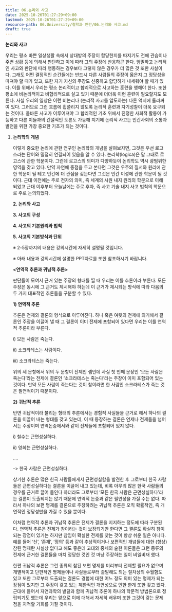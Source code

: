 ```yaml
---
title: 06.논리와 사고
date: 2025-10-26T01:27:29+09:00
lastmod: 2025-10-26T01:27:29+09:00
resource-path: 06.University/철학과 인간/06.논리와 사고.md
draft: true
---
```

**논리와 사고**

우리는 평소 바쁜 일상생활 속에서 상대방의 주장이 합당한지를 따지기도 전에 관습이나 주변 상황 등에 의해서 판단하고 이에 따라 그의 주장에 반응하곤 한다. 엄밀하고 논리적인 사고와 판단에 따라 행동하는 경우보다 그렇지 않은 경우가 더 많은 것 또한 사실이다. 그래도 어떤 결정적인 순간들에는 반드시 다른 사람들의 주장이 옳은지 그 정당성을 따져야 할 때가 있고, 또한 자기 자신의 주장도 신중하고 합당하게 내세워야 할 때가 있다. 이를 위해서 우리는 평소 논리적이고 합리적으로 사고하는 훈련을 행해야 한다. 또한 평소에 비논리적이고 비합리적으로 살고 있기 때문에 더더욱 이런 훈련이 필요할지도 모른다. 사실 우리의 일상은 이런 비논리나 (논리적 사고를 압도하는) 다른 억지에 둘러싸여 있다. 그러므로 그런 흐름에 휩쓸리지 않도록 논리적 훈련과 자기성찰이 더욱 요구되는 것이다. 올바른 사고가 이루어져야 그 합리적인 기초 위에서 진정한 사회적 활동이 가능하고 다른 이들과의 건설적인 토론도 가능해 지기에 논리적 사고는 인간사회의 소통과 발전을 위한 가장 중요한 기초가 되는 것이다.

1. **논리학의 개념**

   이렇게 중요한 논리에 관한 연구인 논리학의 개념을 살펴보자면, 그것은 우선 로고스라는 단어와 밀접히 연결되어 있음을 알 수 있다. 논리학(logica)은 말 그대로 로고스에 관한 학문이다. 그런데 로고스의 의미가 다양하듯이 논리학도 역시 광범위한 영역을 갖고 있다. 만약 자연에 중점을 두고 본다면 그것은 우주의 질서와 원리에 관한 학문이 될 테고 인간에 더 관심을 갖는다면 그것은 인간 이성에 관한 학문이 될 것이다. 근대 이전에는 주로 전자의 의미, 즉 세계의 시원 내지 원리의 학문으로 이해되었고 근대 이후부터 오늘날에는 주로 후자, 즉 사고 기술 내지 사고 법칙의 학문으로 주로 논의되었다.


   **2. 논리와 사고**

   **3. 사고의 구성**

   **4. 사고의 기본원리와 법칙**

   **5. 사고의 기본방식과 단위**


   ※ 2-5장까지의 내용은 강의시간에 자세히 설명될 것입니다.

   ※ 아래 내용과 강의시간에 설명한 PPT자료를 또한 참조하시기 바랍니다.

   **<연역적 추론과 귀납적 추론>**

   판단들이 모여서 근거 있는 주장의 형태를 띨 때 우리는 이를 추론이라 부른다. 모든 주장은 동시에 그 근거도 제시해야 하는데 이 근거가 제시되는 방식에 따라 다음의 두 가지 대표적인 추론들을 구분할 수 있다.

   **1) 연역적 추론**

   추론은 전제와 결론의 형식으로 이루어진다. 하나 혹은 여럿의 전제에 의거해서 결론인 주장을 이끌어 낼 때 그 결론이 이미 전제에 포함되어 있다면 우리는 이를 연역적 추론이라 부른다. 

   i) 모든 사람은 죽는다.

   ii) 소크라테스는 사람이다.

   iii) 소크라테스는 죽는다.  

   위의 세 문항에서 위의 두 문항이 전제인 셈인데 사실 첫 번째 문장인 ‘모든 사람은 죽는다’라는 전제에 결론인 ‘소크라테스는 죽는다’라는 주장이 이미 포함되어 있는 것이다. 만약 모든 사람이 죽는다는 것이 참이라면 한 사람인 소크라테스가 죽는 것은 필연적이기 때문이다. 

   **2) 귀납적 추론**

   반면 귀납적이라 불리는 형태의 추론에서는 경험적 사실들을 근거로 해서 하나의 결론을 이끌어 내는 형태를 갖고 있는데, 이 때 등장하는 결론은 언제나 전제들을 넘어서는 주장이며 연역논증에서와 같이 전제들에 포함되어 있지  않다. 

   i) 철수는 근면성실하다.

   ii) 영희는 근면성실하다.

   ....

   -> 한국 사람은 근면성실하다.

   상기한 추론은 많은 한국 사람들에게서 근면성실함을 발견한 후 그로부터 한국 사람들은 근면성실하다는 결론을 이끌어 내고 있는데, 비록 아무리 많은 한국 사람들의 경우를 근거로 끌어 들인다 하더라도 그로부터 ‘모든 한국 사람은 근면성실하다’라는 결론이 도출되지는 않기 때문에 연역적 논증과 같은 필연성을 가질 수는 없다. 따라서 하나의 보편 명제를 결론으로 주장하려는 귀납적 추론은 오직 확률적인, 즉 개연적인 정당성만을 가질 수 있을 뿐이다.

   이처럼 연역적 추론과 귀납적 추론은 전제가 결론을 지지하는 정도에 따라 구분된다. 연역적 추론은 전제가 참이라는 것이 보장되기만 한다면 그 결론도 확실히 참이 되는 장점이 있기는 하지만 참임이 확실한 전제를 찾는 것이 항상 쉬운 일은 아니다. 예를 들어 ‘신’, ‘존재’, ‘정의’ 등과 같이 추상적이거나 보편적인 개념들에 대한 (항상) 참된 명제란 사실상 없다고 해도 좋은데 고대와 중세의 숱한 이론들은 그런 종류의 전제에 근거한 결론들을 마치 정당한 것인 것 마냥 주장하는 일이 비일비재 했다.

   한편 귀납적 추론은 그런 종류의 참된 보편 명제를 미리부터 전제할 필요가 없으며 개별적이고 단편적인 명제들이나 사실들로부터 출발해도 되는 절차상의 수월함도 있고 또한 그로부터 도출되는 결론도 경험에 대한 어느 정도 의미 있는 명제가 되는 장점이 있지만 그 주장이 갖고 있는 제한적인 개연성으로 인한 한계 또한 갖고 있다. 근대에 들어서 자연과학의 발달과 함께 귀납적 추론이 하나의 학문적 방법론으로 정립되기도 했는데 우리는 앞으로 이에 대해서 자세히 배우며 또한 그것이 갖는 문제점을 지적할 기회를 가질 것이다.